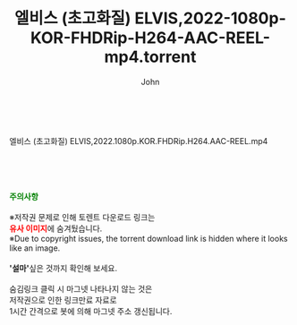﻿---
layout: post
title:  "엘비스 (초고화질) ELVIS,2022-1080p-KOR-FHDRip-H264-AAC-REEL-mp4.torrent"
author: John
categories: [ 영화 ]
tags: [  ]
image:  
description: "엘비스 (초고화질) ELVIS,2022-1080p-KOR-FHDRip-H264-AAC-REEL-mp4 torrent 정보 공유"
toc: true
toc_sticky: true
---

<br>
<div class="view-img">
<a class="view_image" href="https://torrentmobile60.com/bbs/view_image.php?fn=%2Fdata%2Ffile%2Fmovie%2F2041236358_Eg5CS8Ys_4474cf03152fb7a44be26dbe354feab1db024d82.jpg" target="_blank"><img alt="" class="img-tag" content="https://torrentmobile60.com/data/file/movie/2041236358_Eg5CS8Ys_4474cf03152fb7a44be26dbe354feab1db024d82.jpg" itemprop="image" src="https://torrentmobile60.com/data/file/movie/2041236358_Eg5CS8Ys_4474cf03152fb7a44be26dbe354feab1db024d82.jpg"/></a></div><div class="view-content" itemprop="description">
<p>엘비스 (초고화질) ELVIS,2022.1080p.KOR.FHDRip.H264.AAC-REEL.mp4<br/></p> </div>
    
<br><br><br>
<p data-ke-size="size16"><b><span style="color: green;">주의사항</span></b><br /><br />※저작권 문제로 인해 토렌트 다운로드 링크는<br /><b><span style="color: red;">유사 이미지</span></b>에 숨겨뒀습니다.<br />※Due to copyright issues, the torrent download link is hidden where it looks like an image.<br /><br /><b>'설마'</b>싶은 것까지 확인해 보세요.<br /><br />숨김링크 클릭 시 마그넷 나타나지 않는 것은<br />저작권으로 인한 링크만료 자료로<br />1시간 간격으로 봇에 의해 마그넷 주소 갱신됩니다.</p>
